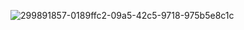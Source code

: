 ![299891857-0189ffc2-09a5-42c5-9718-975b5e8c1c](https://github.com/deskbtm-publish/.github/assets/45007226/155cd5ee-41c3-433a-ba21-5f9e5ed7eba7)
